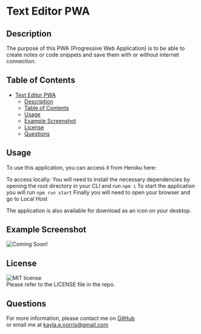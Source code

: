 # Text Editor PWA

## Description
The purpose of this PWA (Progressive Web Application) is to be able to create notes or code snippets and save them with or without internet connection. 

## Table of Contents
- [Text Editor PWA](#text-editor-pwa)
  - [Description](#description)
  - [Table of Contents](#table-of-contents)
  - [Usage](#usage)
  - [Example Screenshot](#example-screenshot)
  - [License](#license)
  - [Questions](#questions)

## Usage

To use this application, you can access it from Heroku here:

To access locally:
You will need to install the necessary dependencies by opening the root directory in your CLI and run `npm i`
To start the application you will run `npm run start`
Finally you will need to open your browser and go to Local Host

The application is also available for download as an icon on your desktop. 

## Example Screenshot
![Coming Soon!]()


## License

![MIT license](https://img.shields.io/badge/license-MIT-green) </br>
Please refer to the LICENSE file in the repo.

## Questions

For more information, please contact me on [GitHub](https://github.com/KaylaNorris)</br>
or email me at kayla.e.norris@gmail.com